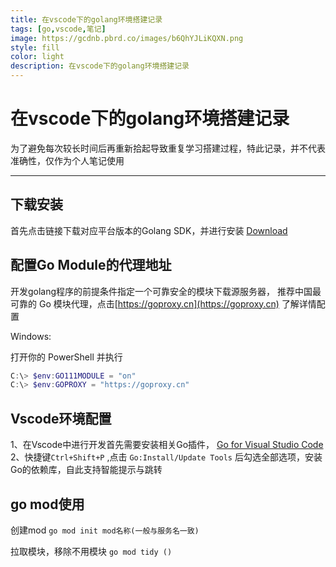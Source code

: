 ```yaml
---
title: 在vscode下的golang环境搭建记录
tags: [go,vscode,笔记]
image: https://gcdnb.pbrd.co/images/b6QhYJLiKQXN.png
style: fill
color: light
description: 在vscode下的golang环境搭建记录
---
```


# 在vscode下的golang环境搭建记录

为了避免每次较长时间后再重新拾起导致重复学习搭建过程，特此记录，并不代表准确性，仅作为个人笔记使用

---

## 下载安装
首先点击链接下载对应平台版本的Golang SDK，并进行安装
[Download](https://golang.google.cn/dl/)


## 配置Go Module的代理地址
开发golang程序的前提条件指定一个可靠安全的模块下载源服务器，
推荐中国最可靠的 Go 模块代理，点击[https://goproxy.cn](https://goproxy.cn) 了解详情配置

Windows:

打开你的 PowerShell 并执行

```PowerShell
C:\> $env:GO111MODULE = "on"
C:\> $env:GOPROXY = "https://goproxy.cn"
```

## Vscode环境配置


1、在Vscode中进行开发首先需要安装相关Go插件，
[Go for Visual Studio Code](https://marketplace.visualstudio.com/items?itemName=golang.go)
2、快捷键`Ctrl+Shift+P` ,点击 `Go:Install/Update Tools` 后勾选全部选项，安装Go的依赖库，自此支持智能提示与跳转

## go mod使用

创建mod
`go mod init mod名称(一般与服务名一致)`

拉取模块，移除不用模块
`go mod tidy ()`






